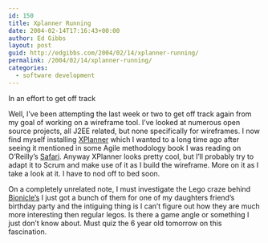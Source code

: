 ```yaml
---
id: 150
title: Xplanner Running
date: 2004-02-14T17:16:43+00:00
author: Ed Gibbs
layout: post
guid: http://edgibbs.com/2004/02/14/xplanner-running/
permalink: /2004/02/14/xplanner-running/
categories:
  - software development
---
```

In an effort to get off track

Well, I&#8217;ve been attempting the last week or two to get off track again from my goal of working on a wireframe tool. I&#8217;ve looked at numerous open source projects, all J2EE related, but none specifically for wireframes. I now find myself installing <a href=http://www.xplanner.org>XPlanner</a> which I wanted to a long time ago after seeing it mentioned in some Agile methodology book I was reading on O&#8217;Reilly&#8217;s <a href=http://safari.oreilly.com/ >Safari</a>. Anyway XPlanner looks pretty cool, but I&#8217;ll probably try to adapt it to Scrum and make use of it as I build the wireframe. More on it as I take a look at it. I have to nod off to bed soon.

On a completely unrelated note, I must investigate the Lego craze behind <a href=http://www.lego.com/eng/bionicle/default.asp>Bionicle&#8217;s</a> I just got a bunch of them for one of my daughters friend&#8217;s birthday party and the intiguing thing is I can&#8217;t figure out how they are much more interesting then regular legos. Is there a game angle or something I just don&#8217;t know about. Must quiz the 6 year old tomorrow on this fascination.